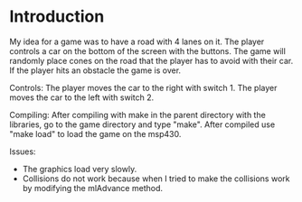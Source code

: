 # Introduction
My idea for a game was to have a road with 4 lanes on it.  The player controls a car on the bottom of the screen with the buttons.  The game will randomly place cones on the road that the player has to avoid with their car.  If the player hits an obstacle the game is over.

Controls:
The player moves the car to the right with switch 1.
The player moves the car to the left with switch 2.

Compiling:
After compiling with make in the parent directory with the libraries, go to the game directory and type "make". After compiled use "make load" to load the game on the msp430.

Issues:
- The graphics load very slowly.
- Collisions do not work because when I tried to make the collisions work by modifying the mlAdvance method.